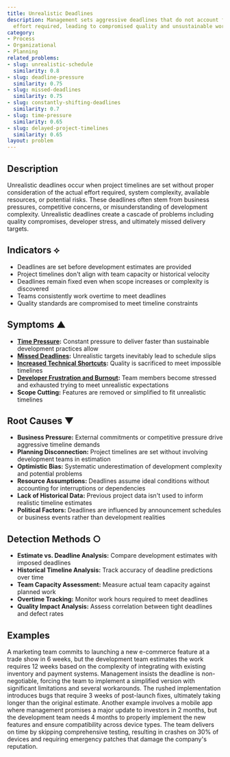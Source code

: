 ```yaml
---
title: Unrealistic Deadlines
description: Management sets aggressive deadlines that do not account for the actual
  effort required, leading to compromised quality and unsustainable work practices.
category:
- Process
- Organizational
- Planning
related_problems:
- slug: unrealistic-schedule
  similarity: 0.8
- slug: deadline-pressure
  similarity: 0.75
- slug: missed-deadlines
  similarity: 0.75
- slug: constantly-shifting-deadlines
  similarity: 0.7
- slug: time-pressure
  similarity: 0.65
- slug: delayed-project-timelines
  similarity: 0.65
layout: problem
---
```


## Description

Unrealistic deadlines occur when project timelines are set without proper consideration of the actual effort required, system complexity, available resources, or potential risks. These deadlines often stem from business pressures, competitive concerns, or misunderstanding of development complexity. Unrealistic deadlines create a cascade of problems including quality compromises, developer stress, and ultimately missed delivery targets.

## Indicators ⟡

- Deadlines are set before development estimates are provided
- Project timelines don't align with team capacity or historical velocity
- Deadlines remain fixed even when scope increases or complexity is discovered
- Teams consistently work overtime to meet deadlines
- Quality standards are compromised to meet timeline constraints

## Symptoms ▲

- **[Time Pressure](time-pressure.md):** Constant pressure to deliver faster than sustainable development practices allow
- **[Missed Deadlines](missed-deadlines.md):** Unrealistic targets inevitably lead to schedule slips
- **[Increased Technical Shortcuts](increased-technical-shortcuts.md):** Quality is sacrificed to meet impossible timelines
- **[Developer Frustration and Burnout](developer-frustration-and-burnout.md):** Team members become stressed and exhausted trying to meet unrealistic expectations
- **Scope Cutting:** Features are removed or simplified to fit unrealistic timelines

## Root Causes ▼

- **Business Pressure:** External commitments or competitive pressure drive aggressive timeline demands
- **Planning Disconnection:** Project timelines are set without involving development teams in estimation
- **Optimistic Bias:** Systematic underestimation of development complexity and potential problems
- **Resource Assumptions:** Deadlines assume ideal conditions without accounting for interruptions or dependencies
- **Lack of Historical Data:** Previous project data isn't used to inform realistic timeline estimates
- **Political Factors:** Deadlines are influenced by announcement schedules or business events rather than development realities

## Detection Methods ○

- **Estimate vs. Deadline Analysis:** Compare development estimates with imposed deadlines
- **Historical Timeline Analysis:** Track accuracy of deadline predictions over time
- **Team Capacity Assessment:** Measure actual team capacity against planned work
- **Overtime Tracking:** Monitor work hours required to meet deadlines
- **Quality Impact Analysis:** Assess correlation between tight deadlines and defect rates

## Examples

A marketing team commits to launching a new e-commerce feature at a trade show in 6 weeks, but the development team estimates the work requires 12 weeks based on the complexity of integrating with existing inventory and payment systems. Management insists the deadline is non-negotiable, forcing the team to implement a simplified version with significant limitations and several workarounds. The rushed implementation introduces bugs that require 3 weeks of post-launch fixes, ultimately taking longer than the original estimate. Another example involves a mobile app where management promises a major update to investors in 2 months, but the development team needs 4 months to properly implement the new features and ensure compatibility across device types. The team delivers on time by skipping comprehensive testing, resulting in crashes on 30% of devices and requiring emergency patches that damage the company's reputation.